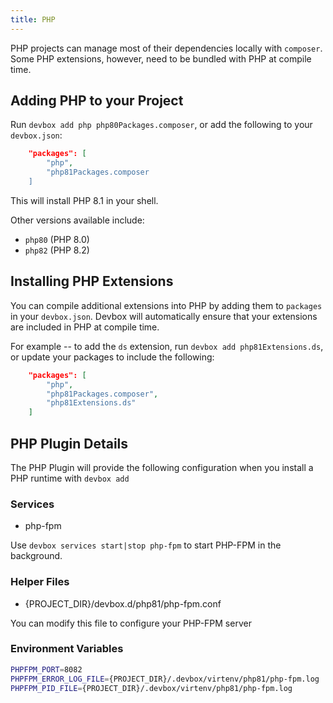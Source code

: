```yaml
---
title: PHP
---
```


PHP projects can manage most of their dependencies locally with `composer`. Some PHP extensions, however, need to be bundled with PHP at compile time. 

## Adding PHP to your Project

Run `devbox add php php80Packages.composer`, or add the following to your `devbox.json`:

```json
    "packages": [
        "php",
        "php81Packages.composer
    ]
```
This will install PHP 8.1 in your shell. 

Other versions available include: 

* `php80` (PHP 8.0)
* `php82` (PHP 8.2)

## Installing PHP Extensions

You can compile additional extensions into PHP by adding them to `packages` in your `devbox.json`. Devbox will automatically ensure that your extensions are included in PHP at compile time. 

For example -- to add the `ds` extension, run `devbox add php81Extensions.ds`, or update your packages to include the following: 

```json
    "packages": [
        "php",
        "php81Packages.composer",
        "php81Extensions.ds"
    ]
```

## PHP Plugin Details

The PHP Plugin will provide the following configuration when you install a PHP runtime with `devbox add`

### Services
* php-fpm

Use `devbox services start|stop php-fpm` to start PHP-FPM in the background.

### Helper Files

* {PROJECT_DIR}/devbox.d/php81/php-fpm.conf

You can modify this file to configure your PHP-FPM server

### Environment Variables

```bash
PHPFPM_PORT=8082
PHPFPM_ERROR_LOG_FILE={PROJECT_DIR}/.devbox/virtenv/php81/php-fpm.log
PHPFPM_PID_FILE={PROJECT_DIR}/.devbox/virtenv/php81/php-fpm.log
```